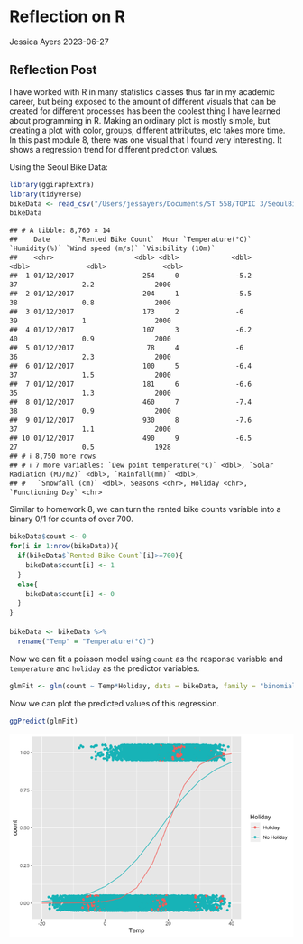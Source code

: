 Reflection on R
================
Jessica Ayers
2023-06-27

## Reflection Post

I have worked with R in many statistics classes thus far in my academic
career, but being exposed to the amount of different visuals that can be
created for different processes has been the coolest thing I have
learned about programming in R. Making an ordinary plot is mostly
simple, but creating a plot with color, groups, different attributes,
etc takes more time. In this past module 8, there was one visual that I
found very interesting. It shows a regression trend for different
prediction values.

Using the Seoul Bike Data:

``` r
library(ggiraphExtra)
library(tidyverse)
bikeData <- read_csv("/Users/jessayers/Documents/ST 558/TOPIC 3/SeoulBikeData.csv",  locale=locale(encoding="latin1"))
bikeData
```

    ## # A tibble: 8,760 × 14
    ##    Date       `Rented Bike Count`  Hour `Temperature(°C)` `Humidity(%)` `Wind speed (m/s)` `Visibility (10m)`
    ##    <chr>                    <dbl> <dbl>             <dbl>         <dbl>              <dbl>              <dbl>
    ##  1 01/12/2017                 254     0              -5.2            37                2.2               2000
    ##  2 01/12/2017                 204     1              -5.5            38                0.8               2000
    ##  3 01/12/2017                 173     2              -6              39                1                 2000
    ##  4 01/12/2017                 107     3              -6.2            40                0.9               2000
    ##  5 01/12/2017                  78     4              -6              36                2.3               2000
    ##  6 01/12/2017                 100     5              -6.4            37                1.5               2000
    ##  7 01/12/2017                 181     6              -6.6            35                1.3               2000
    ##  8 01/12/2017                 460     7              -7.4            38                0.9               2000
    ##  9 01/12/2017                 930     8              -7.6            37                1.1               2000
    ## 10 01/12/2017                 490     9              -6.5            27                0.5               1928
    ## # ℹ 8,750 more rows
    ## # ℹ 7 more variables: `Dew point temperature(°C)` <dbl>, `Solar Radiation (MJ/m2)` <dbl>, `Rainfall(mm)` <dbl>,
    ## #   `Snowfall (cm)` <dbl>, Seasons <chr>, Holiday <chr>, `Functioning Day` <chr>

Similar to homework 8, we can turn the rented bike counts variable into
a binary 0/1 for counts of over 700.

``` r
bikeData$count <- 0
for(i in 1:nrow(bikeData)){
  if(bikeData$`Rented Bike Count`[i]>=700){
    bikeData$count[i] <- 1
  }
  else{
    bikeData$count[i] <- 0
  }
}

bikeData <- bikeData %>%
  rename("Temp" = "Temperature(°C)")
```

Now we can fit a poisson model using `count` as the response variable
and `temperature` and `holiday` as the predictor variables.

``` r
glmFit <- glm(count ~ Temp*Holiday, data = bikeData, family = "binomial")
```

Now we can plot the predicted values of this regression.

``` r
ggPredict(glmFit)
```

![](../images/unnamed-chunk-6-1.png)<!-- -->
